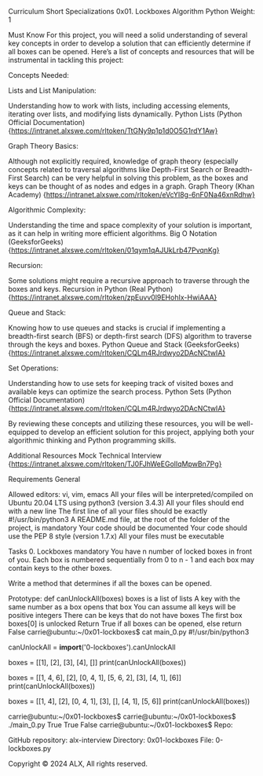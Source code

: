 Curriculum
Short Specializations
0x01. Lockboxes
Algorithm
Python
 Weight: 1
 
Must Know
For this project, you will need a solid understanding of several key concepts in order to develop a solution that can efficiently determine if all boxes can be opened. Here’s a list of concepts and resources that will be instrumental in tackling this project:

Concepts Needed:

Lists and List Manipulation:

Understanding how to work with lists, including accessing elements, iterating over lists, and modifying lists dynamically.
Python Lists (Python Official Documentation) {https://intranet.alxswe.com/rltoken/TtGNy9p1p1d0O5G1rdY1Aw}

Graph Theory Basics:

Although not explicitly required, knowledge of graph theory (especially concepts related to traversal algorithms like Depth-First Search or Breadth-First Search) can be very helpful in solving this problem, as the boxes and keys can be thought of as nodes and edges in a graph.
Graph Theory (Khan Academy) {https://intranet.alxswe.com/rltoken/eVcYI8g-6nF0Na46xnRdhw}

Algorithmic Complexity:

Understanding the time and space complexity of your solution is important, as it can help in writing more efficient algorithms.
Big O Notation (GeeksforGeeks) {https://intranet.alxswe.com/rltoken/01qym1qAJUkLrb47PvqnKg}

Recursion:

Some solutions might require a recursive approach to traverse through the boxes and keys.
Recursion in Python (Real Python) {https://intranet.alxswe.com/rltoken/zpEuvv0l9EHohIx-HwiAAA}

Queue and Stack:

Knowing how to use queues and stacks is crucial if implementing a breadth-first search (BFS) or depth-first search (DFS) algorithm to traverse through the keys and boxes.
Python Queue and Stack (GeeksforGeeks) {https://intranet.alxswe.com/rltoken/CQLm4RJrdwyo2DAcNCtwIA}

Set Operations:

Understanding how to use sets for keeping track of visited boxes and available keys can optimize the search process.
Python Sets (Python Official Documentation) {https://intranet.alxswe.com/rltoken/CQLm4RJrdwyo2DAcNCtwIA}

By reviewing these concepts and utilizing these resources, you will be well-equipped to develop an efficient solution for this project, applying both your algorithmic thinking and Python programming skills.

Additional Resources
Mock Technical Interview {https://intranet.alxswe.com/rltoken/TJ0FJhWeEGolIqMpwBn7Pg}

Requirements
General

Allowed editors: vi, vim, emacs
All your files will be interpreted/compiled on Ubuntu 20.04 LTS using python3 (version 3.4.3)
All your files should end with a new line
The first line of all your files should be exactly #!/usr/bin/python3
A README.md file, at the root of the folder of the project, is mandatory
Your code should be documented
Your code should use the PEP 8 style (version 1.7.x)
All your files must be executable

Tasks
0. Lockboxes
mandatory
You have n number of locked boxes in front of you. Each box is numbered sequentially from 0 to n - 1 and each box may contain keys to the other boxes.

Write a method that determines if all the boxes can be opened.

Prototype: def canUnlockAll(boxes)
boxes is a list of lists
A key with the same number as a box opens that box
You can assume all keys will be positive integers
There can be keys that do not have boxes
The first box boxes[0] is unlocked
Return True if all boxes can be opened, else return False
carrie@ubuntu:~/0x01-lockboxes$ cat main_0.py
#!/usr/bin/python3

canUnlockAll = __import__('0-lockboxes').canUnlockAll

boxes = [[1], [2], [3], [4], []]
print(canUnlockAll(boxes))

boxes = [[1, 4, 6], [2], [0, 4, 1], [5, 6, 2], [3], [4, 1], [6]]
print(canUnlockAll(boxes))

boxes = [[1, 4], [2], [0, 4, 1], [3], [], [4, 1], [5, 6]]
print(canUnlockAll(boxes))

carrie@ubuntu:~/0x01-lockboxes$
carrie@ubuntu:~/0x01-lockboxes$ ./main_0.py
True
True
False
carrie@ubuntu:~/0x01-lockboxes$
Repo:

GitHub repository: alx-interview
Directory: 0x01-lockboxes
File: 0-lockboxes.py
 
Copyright © 2024 ALX, All rights reserved.
